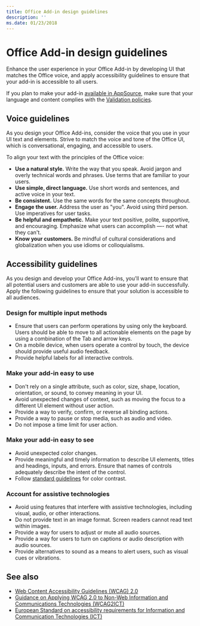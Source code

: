 ```yaml
---
title: Office Add-in design guidelines
description: ''
ms.date: 01/23/2018
---
```




# Office Add-in design guidelines

Enhance the user experience in your Office Add-in by developing UI that matches the Office voice, and apply accessibility guidelines to ensure that your add-in is accessible to all users.

If you plan to make your add-in [available in AppSource](https://docs.microsoft.com/en-us/office/dev/store/submit-to-the-office-store), make sure that your language and content complies with the [Validation policies](https://docs.microsoft.com/en-us/office/dev/store/validation-policies).

## Voice guidelines 

As you design your Office Add-ins, consider the voice that you use in your UI text and elements. Strive to match the voice and tone of the Office UI, which is conversational, engaging, and accessible to users. 

To align your text with the principles of the Office voice:

- **Use a natural style.** Write the way that you speak. Avoid jargon and overly technical words and phrases. Use terms that are familiar to your users.
- **Use simple, direct language.** Use short words and sentences, and active voice in your text. 
- **Be consistent.** Use the same words for the same concepts throughout.
- **Engage the user.** Address the user as "you". Avoid using third person. Use imperatives for user tasks.
- **Be helpful and empathetic.** Make your text positive, polite, supportive, and encouraging. Emphasize what users can accomplish ―- not what they can't.
- **Know your customers.** Be mindful of cultural considerations and globalization when you use idioms or colloquialisms.

## Accessibility guidelines

As you design and develop your Office Add-ins, you'll want to ensure that all potential users and customers are able to use your add-in successfully. Apply the following guidelines to ensure that your solution is accessible to all audiences.

### Design for multiple input methods

- Ensure that users can perform operations by using only the keyboard. Users should be able to move to all actionable elements on the page by using a combination of the Tab and arrow keys.
- On a mobile device, when users operate a control by touch, the device should provide useful audio feedback.
- Provide helpful labels for all interactive controls. 

### Make your add-in easy to use

- Don't rely on a single attribute, such as color, size, shape, location, orientation, or sound, to convey meaning in your UI.
- Avoid unexpected changes of context, such as moving the focus to a different UI element without user action.
- Provide a way to verify, confirm, or reverse all binding actions.
- Provide a way to pause or stop media, such as audio and video.
- Do not impose a time limit for user action.

### Make your add-in easy to see

- Avoid unexpected color changes.
- Provide meaningful and timely information to describe UI elements, titles and headings, inputs, and errors. Ensure that names of controls adequately describe the intent of the control.
- Follow [standard guidelines](http://www.w3.org/TR/UNDERSTANDING-WCAG20/visual-audio-contrast-contrast.html) for color contrast.

### Account for assistive technologies

- Avoid using features that interfere with assistive technologies, including visual, audio, or other interactions.
- Do not provide text in an image format. Screen readers cannot read text within images.
- Provide a way for users to adjust or mute all audio sources.
- Provide a way for users to turn on captions or audio description with audio sources.
- Provide alternatives to sound as a means to alert users, such as visual cues or vibrations.

## See also

- [Web Content Accessibility Guidelines (WCAG) 2.0](http://www.w3.org/TR/wcag2ict/#REF-WCAG20)
- [Guidance on Applying WCAG 2.0 to Non-Web Information and Communications Technologies (WCAG2ICT)](http://www.w3.org/TR/wcag2ict/)
- [European Standard on accessibility requirements for Information and Communication Technologies (ICT)](http://www.etsi.org/deliver/etsi_en/301500_301599/301549/01.00.00_20/en_301549v010000c.pdf) 



